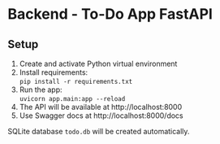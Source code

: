 # Backend - To-Do App FastAPI

## Setup

1. Create and activate Python virtual environment  
2. Install requirements:  
   `pip install -r requirements.txt`  
3. Run the app:  
   `uvicorn app.main:app --reload`  
4. The API will be available at http://localhost:8000  
5. Use Swagger docs at http://localhost:8000/docs

SQLite database `todo.db` will be created automatically.
